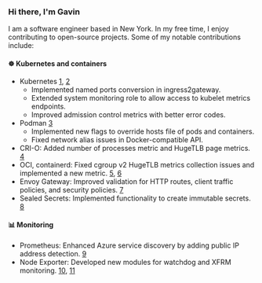 ### Hi there, I'm Gavin

I am a software engineer based in New York. In my free time, I enjoy contributing to open-source projects. Some of my notable contributions include:

#### ☸️ Kubernetes and containers

* Kubernetes [1], [2]
  * Implemented named ports conversion in ingress2gateway.
  * Extended system monitoring role to allow access to kubelet metrics endpoints.
  * Improved admission control metrics with better error codes.
* Podman [3]
  * Implemented new flags to override hosts file of pods and containers.
  * Fixed network alias issues in Docker-compatible API.
* CRI-O: Added number of processes metric and HugeTLB page metrics. [4]
* OCI, containerd: Fixed cgroup v2 HugeTLB metrics collection issues and implemented a new metric. [5], [6]
* Envoy Gateway: Improved validation for HTTP routes, client traffic policies, and security policies. [7]
* Sealed Secrets: Implemented functionality to create immutable secrets. [8]

#### 📊 Monitoring

* Prometheus: Enhanced Azure service discovery by adding public IP address detection. [9]
* Node Exporter: Developed new modules for watchdog and XFRM monitoring. [10], [11]

[1]: https://github.com/kubernetes/kubernetes/commits/master/?author=gavinkflam
[2]: https://github.com/kubernetes-sigs/ingress2gateway/commits/main/?author=gavinkflam
[3]: https://github.com/containers/podman/commits/main/?author=gavinkflam
[4]: https://github.com/cri-o/cri-o/commits?author=gavinkflam
[5]: https://github.com/opencontainers/cgroups/commits/main/?author=gavinkflam
[6]: https://github.com/containerd/cgroups/commits/main/?author=gavinkflam
[7]: https://github.com/envoyproxy/gateway/commits/main/?author=gavinkflam
[8]: https://github.com/bitnami-labs/sealed-secrets/commits/main/?author=gavinkflam
[9]: https://github.com/prometheus/prometheus/commits/main/?author=gavinkflam
[10]: https://github.com/prometheus/node_exporter/commits/master/?author=gavinkflam
[11]: https://github.com/prometheus/procfs/commits/master/?author=gavinkflam
